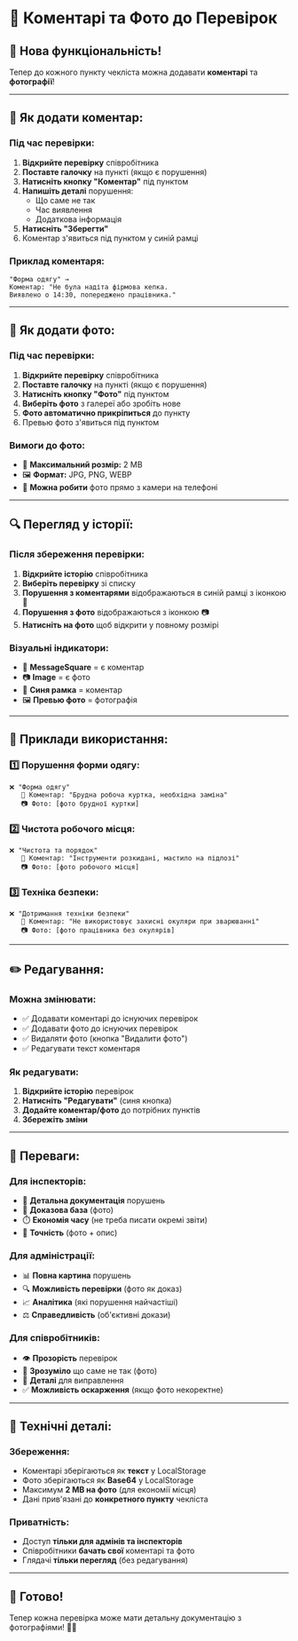 # 📸 Коментарі та Фото до Перевірок

## 🎉 Нова функціональність!

Тепер до кожного пункту чекліста можна додавати **коментарі** та **фотографії**!

---

## 📝 Як додати коментар:

### Під час перевірки:

1. **Відкрийте перевірку** співробітника
2. **Поставте галочку** на пункті (якщо є порушення)
3. **Натисніть кнопку "Коментар"** під пунктом
4. **Напишіть деталі** порушення:
   - Що саме не так
   - Час виявлення
   - Додаткова інформація
5. **Натисніть "Зберегти"**
6. Коментар з'явиться під пунктом у синій рамці

### Приклад коментаря:
```
"Форма одягу" → 
Коментар: "Не була надіта фірмова кепка. 
Виявлено о 14:30, попереджено працівника."
```

---

## 📸 Як додати фото:

### Під час перевірки:

1. **Відкрийте перевірку** співробітника
2. **Поставте галочку** на пункті (якщо є порушення)
3. **Натисніть кнопку "Фото"** під пунктом
4. **Виберіть фото** з галереї або зробіть нове
5. **Фото автоматично прикріпиться** до пункту
6. Превью фото з'явиться під пунктом

### Вимоги до фото:
- 📏 **Максимальний розмір:** 2 MB
- 🖼️ **Формат:** JPG, PNG, WEBP
- 📱 **Можна робити** фото прямо з камери на телефоні

---

## 🔍 Перегляд у історії:

### Після збереження перевірки:

1. **Відкрийте історію** співробітника
2. **Виберіть перевірку** зі списку
3. **Порушення з коментарями** відображаються в синій рамці з іконкою 💬
4. **Порушення з фото** відображаються з іконкою 📷
5. **Натисніть на фото** щоб відкрити у повному розмірі

### Візуальні індикатори:
- 💬 **MessageSquare** = є коментар
- 📷 **Image** = є фото
- 🔵 **Синя рамка** = коментар
- 🖼️ **Превью фото** = фотографія

---

## 🎯 Приклади використання:

### 1️⃣ Порушення форми одягу:
```
❌ "Форма одягу"
   💬 Коментар: "Брудна робоча куртка, необхідна заміна"
   📷 Фото: [фото брудної куртки]
```

### 2️⃣ Чистота робочого місця:
```
❌ "Чистота та порядок"
   💬 Коментар: "Інструменти розкидані, мастило на підлозі"
   📷 Фото: [фото робочого місця]
```

### 3️⃣ Техніка безпеки:
```
❌ "Дотримання техніки безпеки"
   💬 Коментар: "Не використовує захисні окуляри при зварюванні"
   📷 Фото: [фото працівника без окулярів]
```

---

## ✏️ Редагування:

### Можна змінювати:
- ✅ Додавати коментарі до існуючих перевірок
- ✅ Додавати фото до існуючих перевірок
- ✅ Видаляти фото (кнопка "Видалити фото")
- ✅ Редагувати текст коментаря

### Як редагувати:
1. **Відкрийте історію** перевірок
2. **Натисніть "Редагувати"** (синя кнопка)
3. **Додайте коментар/фото** до потрібних пунктів
4. **Збережіть зміни**

---

## 🚀 Переваги:

### Для інспекторів:
- 📝 **Детальна документація** порушень
- 📸 **Доказова база** (фото)
- ⏱️ **Економія часу** (не треба писати окремі звіти)
- 🎯 **Точність** (фото + опис)

### Для адміністрації:
- 📊 **Повна картина** порушень
- 🔍 **Можливість перевірки** (фото як доказ)
- 📈 **Аналітика** (які порушення найчастіші)
- ⚖️ **Справедливість** (об'єктивні докази)

### Для співробітників:
- 👁️ **Прозорість** перевірок
- 📸 **Зрозуміло** що саме не так (фото)
- 📝 **Деталі** для виправлення
- ✅ **Можливість оскарження** (якщо фото некоректне)

---

## 💾 Технічні деталі:

### Збереження:
- Коментарі зберігаються як **текст** у LocalStorage
- Фото зберігаються як **Base64** у LocalStorage
- Максимум **2 MB на фото** (для економії місця)
- Дані прив'язані до **конкретного пункту** чекліста

### Приватність:
- Доступ **тільки для адмінів та інспекторів**
- Співробітники **бачать свої** коментарі та фото
- Глядачі **тільки перегляд** (без редагування)

---

## 🎯 Готово!

Тепер кожна перевірка може мати детальну документацію з фотографіями! 📸✨
